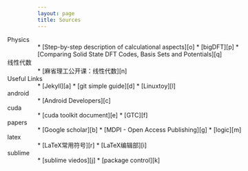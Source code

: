 ```yaml
---
layout: page
title: Sources
---
```



<p id="tip-info" style="margin:0em 0em 0em -5em"> Physics</p>
* [Step-by-step description of calculational aspects][o]
* [bigDFT][p]
* [Comparing Solid State DFT Codes, Basis Sets and Potentials][q]

<p id="tip-info" style="margin:0em 0em 0em -5em"> 线性代数</p>
* [麻省理工公开课：线性代数][n]
<p id="tip-info" style="margin:0em 0em 0em -5em"> Useful Links</p>
* [Jekyll][a]
* [git simple guide][d]
* [Linuxtoy][l]

<p id="tip-info" style="margin:0em 0em 0em -5em">android</p>
* [Android Developers][c]

<p id="tip-info" style="margin:0em 0em 0em -5em">cuda</p>
* [cuda toolkit document][e]
* [GTC][f]

<p id="tip-info" style="margin:0em 0em 0em -5em">papers</p>
* [Google scholar][b]
* [MDPI - Open Access Publishing][g]
* [logic][m]

<p id="tip-info" style="margin:0em 0em 0em -5em">latex</p>
* [LaTeX常用符号][r]
* [LaTeX编辑部][i]

<p id="tip-info" style="margin:0em 0em 0em -5em">sublime</p>
* [sublime viedos][j]
* [package control][k]

[a]:http://jekyllrb.com/
[l]:http://linuxtoy.org
[c]:http://developer.android.com/training/index.html
[b]:https://scholar.google.com/?hl=zh-CN
[d]:http://rogerdudler.github.io/git-guide/
[e]:http://docs.nvidia.com/cuda/index.html#axzz3clUZbArA
[f]:http://www.gputechconf.com/
[g]:http://www.mdpi.com/
[h]:http://www.ico.la/
[i]:http://zzg34b.w3.c361.com/index.htm
[j]:https://code.tutsplus.com/courses/perfect-workflow-in-sublime-text-2
[k]:https://packagecontrol.io/
[m]:http://logika.uwb.edu.pl/studies/index.php
[n]:http://open.163.com/special/opencourse/daishu.html
[o]:http://th.fhi-berlin.mpg.de/th/fhi98md/doc/main/node13.html
[p]:http://bigdft.org/Wiki/index.php?title=BigDFT_website
[q]:http://molmod.ugent.be/deltacodesdft
[r]:http://www.mohu.org/info/symbols/symbols.htm

